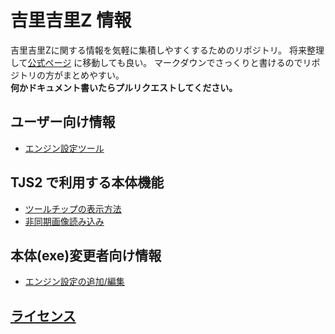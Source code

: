 # 吉里吉里Z 情報
吉里吉里Zに関する情報を気軽に集積しやすくするためのリポジトリ。 将来整理して[公式ページ](http://krkrz.github.io/) に移動しても良い。
マークダウンでさっくりと書けるのでリポジトリの方がまとめやすい。  
**何かドキュメント書いたらプルリクエストしてください。**

## ユーザー向け情報
* [エンジン設定ツール](./user/engine_setting.md)

## TJS2 で利用する本体機能
* [ツールチップの表示方法](./TJS2/tooltip.md)
* [非同期画像読み込み](./TJS2/asyncimageload.md)

## 本体(exe)変更者向け情報
* [エンジン設定の追加/編集](./core/engine_setting.md)


## [ライセンス](LICENSE.md)